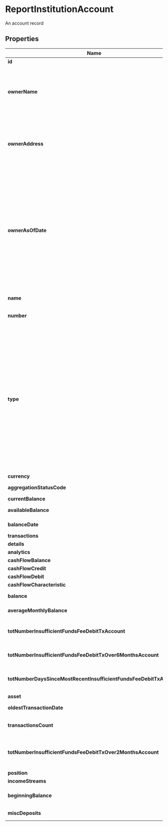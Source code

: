 

# ReportInstitutionAccount

An account record

## Properties

| Name | Type | Description | Notes |
|------------ | ------------- | ------------- | -------------|
|**id** | **Long** | The ID of the account |  |
|**ownerName** | **String** | The name(s) of the account owner(s). If the owner information is not available, this field will not appear in the report. If the account has multiple owners then all owners will be listed separated by |. |  [optional] |
|**ownerAddress** | **String** | The mailing address of the account owner(s). If the owner information is not available, this field will not appear in the report. If the account has multiple owners then the address of the primary owner will be listed. |  [optional] |
|**ownerAsOfDate** | **Long** | The ownerAsOfDate field is populated if the account owner information was retrieved from a prior report and will show the created date of that report. Reports always try and aggregate fresh account owner information and only rarely aren&#39;t able to aggregate it. If account owner information is not able to be aggregated, but it was available from a prior report that had that same account, the information from that prior report will be used and this field will be populated. A date in Unix epoch time (in seconds). See: [Handling Epoch Dates and Times](https://developer.mastercard.com/open-banking-us/documentation/errors/error-list/#handling-epoch-dates-and-times). |  [optional] |
|**name** | **String** | The account name from the institution |  |
|**number** | **String** | The account number from the institution (all digits except the last four are obfuscated) |  |
|**type** | **String** | The list of supported account types. * &#x60;checking&#x60; * &#x60;savings&#x60; * &#x60;moneyMarket&#x60; * &#x60;cd&#x60; * &#x60;investment&#x60; * &#x60;investmentTaxDeferred&#x60; * &#x60;employeeStockPurchasePlan&#x60; * &#x60;ira&#x60; * &#x60;401k&#x60; * &#x60;roth&#x60; * &#x60;403b&#x60; * &#x60;529&#x60; * &#x60;rollover&#x60; * &#x60;ugma&#x60; * &#x60;utma&#x60; * &#x60;keogh&#x60; * &#x60;457&#x60; * &#x60;401a&#x60; * &#x60;unknown&#x60; * &#x60;mortgage&#x60; * &#x60;loan&#x60; * &#x60;creditCard&#x60; * &#x60;lineOfCredit&#x60; * &#x60;payroll&#x60; * &#x60;studentLoan&#x60; * &#x60;brokerageAccount&#x60; * &#x60;educationSavings&#x60; * &#x60;healthSavingsAccount&#x60; * &#x60;nonTaxableBrokerageAccount&#x60; * &#x60;pension&#x60; * &#x60;profitSharingPlan&#x60; * &#x60;roth401k&#x60; * &#x60;sepIRA&#x60; * &#x60;simpleIRA&#x60; * &#x60;thriftSavingsPlan&#x60; * &#x60;variableAnnuity&#x60; |  |
|**currency** | **String** | A currency code for account |  |
|**aggregationStatusCode** | **Integer** | The status of the most recent aggregation attempt |  |
|**currentBalance** | **BigDecimal** | Current balance of the account |  [optional] |
|**availableBalance** | **BigDecimal** | The available balance for the account |  [optional] |
|**balanceDate** | **Long** | A timestamp showing when the balance was captured by the FI |  [optional] |
|**transactions** | [**List&lt;ReportTransactionNewTxBased&gt;**](ReportTransactionNewTxBased.md) | a list of transaction records |  |
|**details** | [**AccountDetailsTxBased**](AccountDetailsTxBased.md) |  |  [optional] |
|**analytics** | [**AccountAnalytics**](AccountAnalytics.md) |  |  [optional] |
|**cashFlowBalance** | [**CashFlowCashFlowBalance**](CashFlowCashFlowBalance.md) |  |  [optional] |
|**cashFlowCredit** | [**CashFlowCashFlowCredit**](CashFlowCashFlowCredit.md) |  |  [optional] |
|**cashFlowDebit** | [**CashFlowCashFlowDebit**](CashFlowCashFlowDebit.md) |  |  [optional] |
|**cashFlowCharacteristic** | [**CashFlowCashFlowCharacteristic**](CashFlowCashFlowCharacteristic.md) |  |  [optional] |
|**balance** | **BigDecimal** | The cleared balance of the account as-of &#x60;balanceDate&#x60; |  [optional] |
|**averageMonthlyBalance** | **BigDecimal** | The average monthly balance of this account |  [optional] |
|**totNumberInsufficientFundsFeeDebitTxAccount** | **Long** | The count for the total number of insufficient funds transactions, based on the &#x60;fromDate&#x60; of the report. |  [optional] |
|**totNumberInsufficientFundsFeeDebitTxOver6MonthsAccount** | **Integer** | The total number of  insufficient funds fees for the account over six months |  [optional] |
|**totNumberDaysSinceMostRecentInsufficientFundsFeeDebitTxAccount** | **Long** | The number of days since the most recent insufficient funds transaction, based on the &#x60;fromDate&#x60; of the report. |  [optional] |
|**asset** | [**PrequalificationReportAssetSummary**](PrequalificationReportAssetSummary.md) |  |  [optional] |
|**oldestTransactionDate** | **Long** | The oldest transaction date of this account. |  [optional] |
|**transactionsCount** | **Long** | A number detailing the total number of transactions for a given account. |  [optional] |
|**totNumberInsufficientFundsFeeDebitTxOver2MonthsAccount** | **Long** | The count for the total number of insufficient funds transactions for the last two months, based on the &#x60;fromDate&#x60; of the report. |  [optional] |
|**position** | [**ReportAccountPosition**](ReportAccountPosition.md) |  |  [optional] |
|**incomeStreams** | [**List&lt;VOIETXVerifyReportIncomeStream&gt;**](VOIETXVerifyReportIncomeStream.md) | A list of income stream records |  [optional] |
|**beginningBalance** | **BigDecimal** | Beginning balance of account per the time period in the report |  [optional] |
|**miscDeposits** | [**List&lt;ReportTransaction&gt;**](ReportTransaction.md) | A list of miscellaneous deposits |  [optional] |



